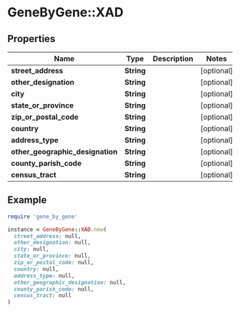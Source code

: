 # GeneByGene::XAD

## Properties

| Name | Type | Description | Notes |
| ---- | ---- | ----------- | ----- |
| **street_address** | **String** |  | [optional] |
| **other_designation** | **String** |  | [optional] |
| **city** | **String** |  | [optional] |
| **state_or_province** | **String** |  | [optional] |
| **zip_or_postal_code** | **String** |  | [optional] |
| **country** | **String** |  | [optional] |
| **address_type** | **String** |  | [optional] |
| **other_geographic_designation** | **String** |  | [optional] |
| **county_parish_code** | **String** |  | [optional] |
| **census_tract** | **String** |  | [optional] |

## Example

```ruby
require 'gene_by_gene'

instance = GeneByGene::XAD.new(
  street_address: null,
  other_designation: null,
  city: null,
  state_or_province: null,
  zip_or_postal_code: null,
  country: null,
  address_type: null,
  other_geographic_designation: null,
  county_parish_code: null,
  census_tract: null
)
```

